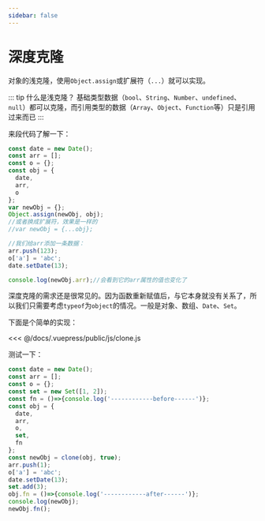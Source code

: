 ```yaml
---
sidebar: false
---
```

# 深度克隆

对象的浅克隆，使用`Object.assign`或扩展符（`...`）就可以实现。

::: tip 什么是浅克隆？
基础类型数据（`bool`、`String`、`Number`、`undefined`、`null`）都可以克隆，而引用类型的数据（`Array`、`Object`、`Function`等）只是引用过来而已
:::

来段代码了解一下：

``` js
const date = new Date();
const arr = [];
const o = {};
const obj = {
  date,
  arr,
  o
};
var newObj = {};
Object.assign(newObj, obj);
//或者换成扩展符，效果是一样的
//var newObj = {...obj};

//我们给arr添加一条数据：
arr.push(123);
o['a'] = 'abc';
date.setDate(13);

console.log(newObj.arr);//会看到它的arr属性的值也变化了
```

深度克隆的需求还是很常见的。因为函数重新赋值后，与它本身就没有关系了，所以我们只需要考虑`typeof`为`object`的情况。一般是对象、数组、`Date`、`Set`。

下面是个简单的实现：

<<< @/docs/.vuepress/public/js/clone.js

测试一下：
``` js
const date = new Date();
const arr = [];
const o = {};
const set = new Set([1, 2]);
const fn = ()=>{console.log('------------before------')};
const obj = {
  date,
  arr,
  o,
  set,
  fn
};
const newObj = clone(obj, true);
arr.push(1);
o['a'] = 'abc';
date.setDate(13);
set.add(3);
obj.fn = ()=>{console.log('------------after------')};
console.log(newObj);
newObj.fn();
```
